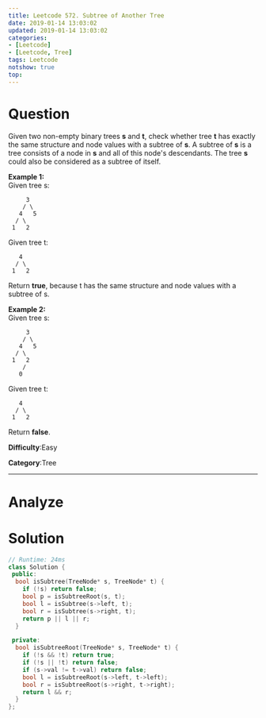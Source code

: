 ```yaml
---
title: Leetcode 572. Subtree of Another Tree
date: 2019-01-14 13:03:02
updated: 2019-01-14 13:03:02
categories: 
- [Leetcode]
- [Leetcode, Tree]
tags: Leetcode
notshow: true
top:
---
```


# Question

Given two non-empty binary trees  **s**  and  **t**, check whether tree  **t**  has exactly the same structure and node values with a subtree of  **s**. A subtree of  **s**  is a tree consists of a node in  **s**  and all of this node's descendants. The tree  **s**  could also be considered as a subtree of itself.

**Example 1:**  
Given tree s:

```
     3
    / \
   4   5
  / \
 1   2
```

Given tree t:

```
   4 
  / \
 1   2

```

Return **true**, because t has the same structure and node values with a subtree of s.

**Example 2:**  
Given tree s:

```
     3
    / \
   4   5
  / \
 1   2
    /
   0
```

Given tree t:

```
   4
  / \
 1   2
```

Return **false**.

**Difficulty**:Easy

**Category**:Tree

<!-- more -->

------------

# Analyze

# Solution

```cpp
// Runtime: 24ms
class Solution {
 public:
  bool isSubtree(TreeNode* s, TreeNode* t) {
    if (!s) return false;
    bool p = isSubtreeRoot(s, t);
    bool l = isSubtree(s->left, t);
    bool r = isSubtree(s->right, t);
    return p || l || r;
  }

 private:
  bool isSubtreeRoot(TreeNode* s, TreeNode* t) {
    if (!s && !t) return true;
    if (!s || !t) return false;
    if (s->val != t->val) return false;
    bool l = isSubtreeRoot(s->left, t->left);
    bool r = isSubtreeRoot(s->right, t->right);
    return l && r;
  }
};
```


